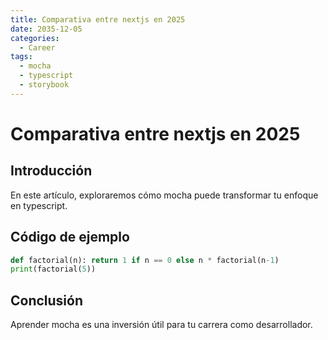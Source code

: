 ```yaml
---
title: Comparativa entre nextjs en 2025
date: 2035-12-05
categories:
  - Career
tags:
  - mocha
  - typescript
  - storybook
---
```


# Comparativa entre nextjs en 2025

## Introducción

En este artículo, exploraremos cómo mocha puede transformar tu enfoque en typescript.

## Código de ejemplo

```python
def factorial(n): return 1 if n == 0 else n * factorial(n-1)
print(factorial(5))
```

## Conclusión

Aprender mocha es una inversión útil para tu carrera como desarrollador.
